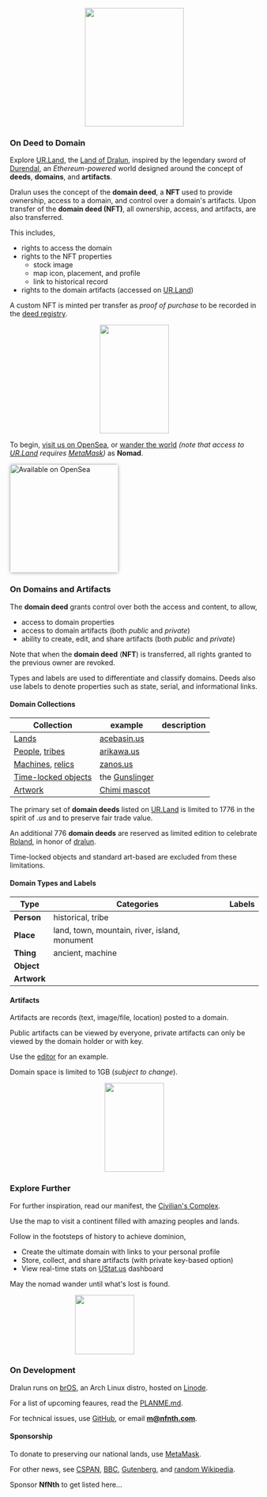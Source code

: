 
<p align="center"><img src="https://github.com/nfnth/res/raw/main/site/bird.png" width="200" height="240" /></p>

### On Deed to Domain

Explore [UR.Land](https://ur.land), the [Land of Dralun](https://dralun.com), inspired by the legendary sword of [Durendal](https://en.wikipedia.org/wiki/Durendal), an *Ethereum-powered* world designed around the concept of **deeds**, **domains**, and **artifacts**.

Dralun uses the concept of the **domain deed**, a **NFT** used to provide ownership, access to a domain, and control over a domain's artifacts. Upon transfer of the **domain deed (NFT)**, all ownership, access, and artifacts, are also transferred.  

This includes,

- rights to access the domain
- rights to the NFT properties
  - stock image
  - map icon, placement, and profile
  - link to historical record
- rights to the domain artifacts (accessed on [UR.Land](https://ur.land))

A custom NFT is minted per transfer as *proof of purchase* to be recorded in the [deed registry](). 

<p align="center"><img src="https://github.com/nfnth/res/raw/main/site/other/chimi_hi.png" width="140" height="220" /></p>

To begin, [visit us on OpenSea](https://opensea.io), or [wander the world](https://dralun.com) *(note that access to [UR.Land]() requires [MetaMask]())* as **Nomad**. 

<a href="https://opensea.io/NfNth" title="Buy on OpenSea" target="_blank"><img style="width:220px; border-radius:5px; box-shadow: 0px 1px 6px rgba(0, 0, 0, 0.25);" src="https://storage.googleapis.com/opensea-static/Logomark/Badge%20-%20Available%20On%20-%20Light.png" alt="Available on OpenSea" /></a>

### On Domains and Artifacts

The **domain deed** grants control over both the access and content, to allow,

- access to domain properties
- access to domain artifacts (both *public* and *private*)
- ability to create, edit, and share artifacts (both *public* and *private*)

Note that when the **domain deed** (**NFT**) is transferred, all rights granted to the previous owner are revoked.

Types and labels are used to differentiate and classify domains. Deeds also use labels to denote properties such as state, serial, and informational links.

#### Domain Collections

|Collection|example|description|
|-|-|-|
|[Lands]()|[acebasin.us]()||
|[People](), [tribes]()|[arikawa.us]()||
|[Machines](), [relics]()|[zanos.us]()||
|[Time-locked objects]()| the [Gunslinger]()||
|[Artwork]()|[Chimi mascot]()||

The primary set of **domain deeds** listed on [UR.Land](https://ur.land) is limited to 1776 in the spirit of *.us* and to preserve fair trade value. 

An additional 776 **domain deeds** are reserved as limited edition to celebrate [Roland](https://en.wikipedia.org/wiki/Roland), in honor of [dralun]().

Time-locked objects and standard art-based are excluded from these limitations. 

#### Domain Types and Labels

|**Type**|Categories|Labels|
|-|-|-|
|**Person**|historical, tribe||
|**Place**|land, town, mountain, river, island, monument||
|**Thing**|ancient, machine||
|**Object**|||
|**Artwork**|||

#### Artifacts

Artifacts are records (text, image/file, location) posted to a domain. 

Public artifacts can be viewed by everyone, private artifacts can only be viewed by the domain holder or with key. 

Use the [editor]() for an example. 

Domain space is limited to 1GB (*subject to change*).

<p align="center"><img src="https://github.com/nfnth/res/raw/main/site/other/chimi_cards.png" width="120" height="180" /></p>

### Explore Further

For further inspiration, read our manifest, the [Civilian's Complex](https://github.com/nfnth/nfnth/blob/master/doc/CC.md).

Use the map to visit a continent filled with amazing peoples and lands. 

Follow in the footsteps of history to achieve dominion,

- Create the ultimate domain with links to your personal profile
- Store, collect, and share artifacts (with private key-based option)
- View real-time stats on [UStat.us](https://ustat.us) dashboard

May the nomad wander until what's lost is found.

<p align="center"><img style="padding-right:120px;position:relative;" src="https://github.com/nfnth/res/raw/main/site/shutterstock_1160780425.png" width="120" height="120" /></p>

### On Development

Dralun runs on [brOS](), an Arch Linux distro, hosted on [Linode](https://cloud.linode.com/linodes).

For a list of upcoming feaures, read the [PLANME.md](https://github.com/nfnth/nfnth/blob/master/PLANME.md).

For technical issues, use [GitHub](https://github.com/nfnth/nfnth/issues), or email **m@nfnth.com**.

#### Sponsorship

To donate to preserving our national lands, use [MetaMask](https://metamask.app.link/send/pay-0x8a83fbBAcB82030Ea17179c0403B04e7Bce7bA10?value=1e16).

For other news, see [CSPAN](https://www.c-span.org/), [BBC](http://feeds.bbci.co.uk/news/rss.xml), [Gutenberg](http://www.gutenberg.org/wiki/Main_Page), and [random Wikipedia](http://www.wikipedia.org/wiki/Special:Random).

Sponsor **NfNth** to get listed here...
